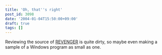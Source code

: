 ```yaml
---
title: 'Oh, that''s right'
post_id: 3098
date: '2004-01-04T15:50:00+09:00'
draft: true
tags: []
---
```


Reviewing the source of [REVENGER](https://danmaq.com/revenger) is quite dirty, so maybe even making a sample of a Windows program as small as one.
